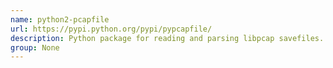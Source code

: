 ```yaml
---
name: python2-pcapfile
url: https://pypi.python.org/pypi/pypcapfile/
description: Python package for reading and parsing libpcap savefiles. URL : https://pypi.python.org/pypi/pypcapfile/ Groups : None
group: None
---
```


